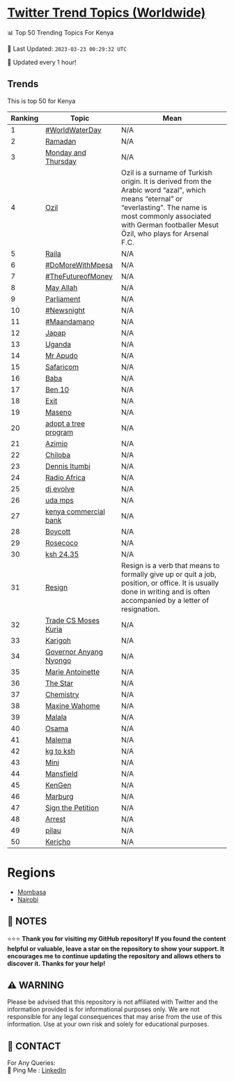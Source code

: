 [Twitter Trend Topics (Worldwide)](https://github.com/ErcinDedeoglu/Twitter-Trend-Topics)
==========


📊 Top 50 Trending Topics For Kenya

📆 Last Updated: `2023-03-23 00:29:32 UTC`

🔧 Updated every 1 hour!


## Trends

This is top 50 for Kenya

| Ranking | Topic | Mean |
| ------- | ------------ | ------------ |
| 1 | [#WorldWaterDay](http://twitter.com/search?q=%23WorldWaterDay) | N/A |
| 2 | [Ramadan](http://twitter.com/search?q=Ramadan) | N/A |
| 3 | [Monday and Thursday](http://twitter.com/search?q=Monday+and+Thursday) | N/A |
| 4 | [Ozil](http://twitter.com/search?q=Ozil) | Ozil is a surname of Turkish origin. It is derived from the Arabic word “azal”, which means “eternal” or “everlasting”. The name is most commonly associated with German footballer Mesut Özil, who plays for Arsenal F.C. |
| 5 | [Raila](http://twitter.com/search?q=Raila) | N/A |
| 6 | [#DoMoreWithMpesa](http://twitter.com/search?q=%23DoMoreWithMpesa) | N/A |
| 7 | [#TheFutureofMoney](http://twitter.com/search?q=%23TheFutureofMoney) | N/A |
| 8 | [May Allah](http://twitter.com/search?q=May+Allah) | N/A |
| 9 | [Parliament](http://twitter.com/search?q=Parliament) | N/A |
| 10 | [#Newsnight](http://twitter.com/search?q=%23Newsnight) | N/A |
| 11 | [#Maandamano](http://twitter.com/search?q=%23Maandamano) | N/A |
| 12 | [Japap](http://twitter.com/search?q=Japap) | N/A |
| 13 | [Uganda](http://twitter.com/search?q=Uganda) | N/A |
| 14 | [Mr Apudo](http://twitter.com/search?q=Mr+Apudo) | N/A |
| 15 | [Safaricom](http://twitter.com/search?q=Safaricom) | N/A |
| 16 | [Baba](http://twitter.com/search?q=Baba) | N/A |
| 17 | [Ben 10](http://twitter.com/search?q=Ben+10) | N/A |
| 18 | [Exit](http://twitter.com/search?q=Exit) | N/A |
| 19 | [Maseno](http://twitter.com/search?q=Maseno) | N/A |
| 20 | [adopt a tree program](http://twitter.com/search?q=adopt+a+tree+program) | N/A |
| 21 | [Azimio](http://twitter.com/search?q=Azimio) | N/A |
| 22 | [Chiloba](http://twitter.com/search?q=Chiloba) | N/A |
| 23 | [Dennis Itumbi](http://twitter.com/search?q=Dennis+Itumbi) | N/A |
| 24 | [Radio Africa](http://twitter.com/search?q=Radio+Africa) | N/A |
| 25 | [dj evolve](http://twitter.com/search?q=dj+evolve) | N/A |
| 26 | [uda mps](http://twitter.com/search?q=uda+mps) | N/A |
| 27 | [kenya commercial bank](http://twitter.com/search?q=kenya+commercial+bank) | N/A |
| 28 | [Boycott](http://twitter.com/search?q=Boycott) | N/A |
| 29 | [Rosecoco](http://twitter.com/search?q=Rosecoco) | N/A |
| 30 | [ksh 24.35](http://twitter.com/search?q=ksh+24.35) | N/A |
| 31 | [Resign](http://twitter.com/search?q=Resign) | Resign is a verb that means to formally give up or quit a job, position, or office. It is usually done in writing and is often accompanied by a letter of resignation. |
| 32 | [Trade CS Moses Kuria](http://twitter.com/search?q=Trade+CS+Moses+Kuria) | N/A |
| 33 | [Karigoh](http://twitter.com/search?q=Karigoh) | N/A |
| 34 | [Governor Anyang Nyongo](http://twitter.com/search?q=Governor+Anyang+Nyongo) | N/A |
| 35 | [Marie Antoinette](http://twitter.com/search?q=Marie+Antoinette) | N/A |
| 36 | [The Star](http://twitter.com/search?q=The+Star) | N/A |
| 37 | [Chemistry](http://twitter.com/search?q=Chemistry) | N/A |
| 38 | [Maxine Wahome](http://twitter.com/search?q=Maxine+Wahome) | N/A |
| 39 | [Malala](http://twitter.com/search?q=Malala) | N/A |
| 40 | [Osama](http://twitter.com/search?q=Osama) | N/A |
| 41 | [Malema](http://twitter.com/search?q=Malema) | N/A |
| 42 | [kg to ksh](http://twitter.com/search?q=kg+to+ksh) | N/A |
| 43 | [Mini](http://twitter.com/search?q=Mini) | N/A |
| 44 | [Mansfield](http://twitter.com/search?q=Mansfield) | N/A |
| 45 | [KenGen](http://twitter.com/search?q=KenGen) | N/A |
| 46 | [Marburg](http://twitter.com/search?q=Marburg) | N/A |
| 47 | [Sign the Petition](http://twitter.com/search?q=Sign+the+Petition) | N/A |
| 48 | [Arrest](http://twitter.com/search?q=Arrest) | N/A |
| 49 | [pilau](http://twitter.com/search?q=pilau) | N/A |
| 50 | [Kericho](http://twitter.com/search?q=Kericho) | N/A |



# Regions

* [Mombasa](</Kenya/Mombasa.md>)
* [Nairobi](</Kenya/Nairobi.md>)



## 📝 NOTES

⭐⭐⭐ **Thank you for visiting my GitHub repository! If you found the content helpful or valuable, leave a star on the repository to show your support. It encourages me to continue updating the repository and allows others to discover it. Thanks for your help!**


## ⚠️ WARNING

Please be advised that this repository is not affiliated with Twitter and the information provided is for informational purposes only. We are not responsible for any legal consequences that may arise from the use of this information. Use at your own risk and solely for educational purposes.


## 📨 CONTACT

 For Any Queries:  
            🏓 Ping Me : [LinkedIn](https://www.linkedin.com/in/ercindedeoglu/)
